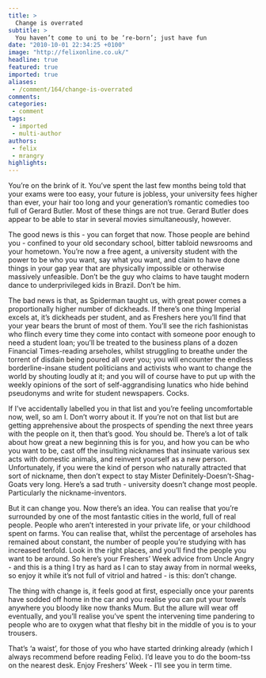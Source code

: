 ```yaml
---
title: >
  Change is overrated
subtitle: >
  You haven’t come to uni to be ‘re-born’; just have fun
date: "2010-10-01 22:34:25 +0100"
image: "http://felixonline.co.uk/"
headline: true
featured: true
imported: true
aliases:
 - /comment/164/change-is-overrated
comments:
categories:
 - comment
tags:
 - imported
 - multi-author
authors:
 - felix
 - mrangry
highlights:
---
```


You’re on the brink of it. You’ve spent the last few months being told that your exams were too easy, your future is jobless, your university fees higher than ever, your hair too long and your generation’s romantic comedies too full of Gerard Butler. Most of these things are not true. Gerard Butler does appear to be able to star in several movies simultaneously, however.

The good news is this - you can forget that now. Those people are behind you - confined to your old secondary school, bitter tabloid newsrooms and your hometown. You’re now a free agent, a university student with the power to be who you want, say what you want, and claim to have done things in your gap year that are physically impossible or otherwise massively unfeasible. Don’t be the guy who claims to have taught modern dance to underprivileged kids in Brazil. Don’t be him.

The bad news is that, as Spiderman taught us, with great power comes a proportionally higher number of dickheads. If there’s one thing Imperial excels at, it’s dickheads per student, and as Freshers here you’ll find that your year bears the brunt of most of them. You’ll see the rich fashionistas who flinch every time they come into contact with someone poor enough to need a student loan; you’ll be treated to the business plans of a dozen Financial Times-reading arseholes, whilst struggling to breathe under the torrent of disdain being poured all over you; you will encounter the endless borderline-insane student politicians and activists who want to change the world by shouting loudly at it; and you will of course have to put up with the weekly opinions of the sort of self-aggrandising lunatics who hide behind pseudonyms and write for student newspapers. Cocks.

If I’ve accidentally labelled you in that list and you’re feeling uncomfortable now, well, so am I. Don’t worry about it. If you’re not on that list but are getting apprehensive about the prospects of spending the next three years with the people on it, then that’s good. You should be. There’s a lot of talk about how great a new beginning this is for you, and how you can be who you want to be, cast off the insulting nicknames that insinuate various sex acts with domestic animals, and reinvent yourself as a new person. Unfortunately, if you were the kind of person who naturally attracted that sort of nickname, then don’t expect to stay Mister Definitely-Doesn’t-Shag-Goats very long. Here’s a sad truth - university doesn’t change most people. Particularly the nickname-inventors.

But it can change you. Now there’s an idea. You can realise that you’re surrounded by one of the most fantastic cities in the world, full of real people. People who aren’t interested in your private life, or your childhood spent on farms. You can realise that, whilst the percentage of arseholes has remained about constant, the number of people you’re studying with has increased tenfold. Look in the right places, and you’ll find the people you want to be around. So here’s your Freshers’ Week advice from Uncle Angry - and this is a thing I try as hard as I can to stay away from in normal weeks, so enjoy it while it’s not full of vitriol and hatred - is this: don’t change.

The thing with change is, it feels good at first, especially once your parents have sodded off home in the car and you realise you can put your towels anywhere you bloody like now thanks Mum. But the allure will wear off eventually, and you’ll realise you’ve spent the intervening time pandering to people who are to oxygen what that fleshy bit in the middle of you is to your trousers.

That’s ‘a waist’, for those of you who have started drinking already (which I always recommend before reading Felix). I’d leave you to do the boom-tss on the nearest desk. Enjoy Freshers’ Week - I’ll see you in term time.
